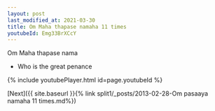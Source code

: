 ```yaml
---
layout: post
last_modified_at: 2021-03-30
title: Om Maha thapase namaha 11 times
youtubeId: Emg33BrXCcY
---
```

 
 
Om Maha thapase nama 
 
 -  Who is the great penance 
 
  
 
  
 
 
 
 
 
 


{% include youtubePlayer.html id=page.youtubeId %}
 
[Next]({{ site.baseurl }}{% link  split1/_posts/2013-02-28-Om pasaaya namaha 11 times.md%})
 
